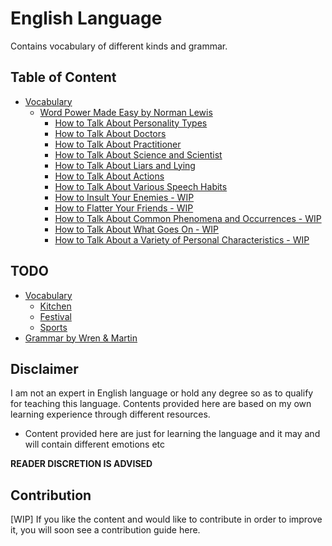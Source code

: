 # English Language

Contains vocabulary of different kinds and grammar.

## Table of Content

- [Vocabulary](vocabulary/README.md)
  - [Word Power Made Easy by Norman Lewis](vocabulary/norman-lewis-wpme/README.md)
    - [How to Talk About Personality Types](vocabulary/norman-lewis-wpme/how-to-talk-about-personality-types)
    - [How to Talk About Doctors](vocabulary/norman-lewis-wpme/how-to-talk-about-doctors)
    - [How to Talk About Practitioner](vocabulary/norman-lewis-wpme/how-to-talk-about-practitioners)
    - [How to Talk About Science and Scientist](vocabulary/norman-lewis-wpme/science-and-scientists)
    - [How to Talk About Liars and Lying](vocabulary/norman-lewis-wpme/liars-and-lying)
    - [How to Talk About Actions](vocabulary/norman-lewis-wpme/how-to-talk-about-action)
    - [How to Talk About Various Speech Habits](vocabulary/norman-lewis-wpme/how-to-talk-about-various-speech-habits)
    - [How to Insult Your Enemies - WIP](vocabulary/norman-lewis-wpme/how-to-insult-your-enemies)
    - [How to Flatter Your Friends - WIP](vocabulary/norman-lewis-wpme/how-to-flatter-your-friends)
    - [How to Talk About Common Phenomena and Occurrences - WIP](vocabulary/norman-lewis-wpme/how-to-talk-about-common-phenomena-and-occurrences)
    - [How to Talk About What Goes On - WIP](vocabulary/norman-lewis-wpme/how-to-talk-about-what-goes-on)
    - [How to Talk About a Variety of Personal Characteristics - WIP](vocabulary/norman-lewis-wpme/how-to-talk-about-a-variety-of-personal-characteristics)

## TODO

- [Vocabulary](vocabulary/README.md)
  - [Kitchen](vocabulary/kitchen)
  - [Festival](vocabulary/festival)
  - [Sports](vocabulary/sports)
- [Grammar by Wren & Martin](grammar-wren-and-martin)

## Disclaimer

I am not an expert in English language or hold any degree so as to qualify for teaching this language. Contents provided here are based on my own learning experience through different resources.

- Content provided here are just for learning the language and it may and will contain different emotions etc

**READER DISCRETION IS ADVISED**

## Contribution

[WIP]
If you like the content and would like to contribute in order to improve it, you will soon see a contribution guide here.
